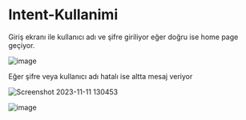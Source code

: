 # Intent-Kullanimi
Giriş ekranı ile kullanıcı adı ve şifre giriliyor eğer doğru ise home page geçiyor.



![image](https://github.com/sena1bayram/Intent-Kullanimi/assets/120124331/d3296666-98ca-4464-9c3f-22dd02f704b9)






Eğer şifre veya kullanıcı adı hatalı ise altta mesaj veriyor 


![Screenshot 2023-11-11 130453](https://github.com/sena1bayram/Intent-Kullanimi/assets/120124331/eefa6eb4-328d-415f-9920-8d197a4d70c7)











![image](https://github.com/sena1bayram/Intent-Kullanimi/assets/120124331/d0bcfdfb-710b-4b15-bad4-0ba13376e171)


